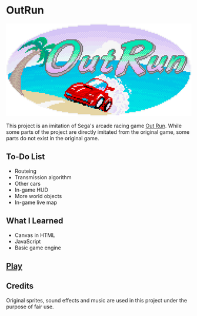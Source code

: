 # OutRun
<div align="center">
<img src="./readme-images/logo.gif" >
</div>

This project is an imitation of Sega's arcade racing game <a href="https://en.wikipedia.org/wiki/Out_Run">Out Run</a>. While some parts of the project are directly imitated from the original game, some parts do not exist in the original game.

## To-Do List
* Routeing
* Transmission algorithm
* Other cars
* In-game HUD
* More world objects
* In-game live map

## What I Learned
* Canvas in HTML
* JavaScript
* Basic game engine

## [Play](https://biarmic.github.io/outrun-js/)

## Credits
Original sprites, sound effects and music are used in this project under the purpose of fair use.
